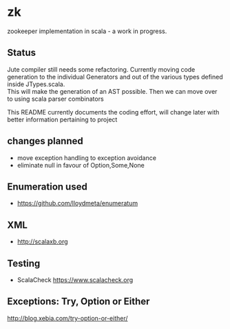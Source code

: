 # zk
zookeeper implementation in scala - a work in progress.

## Status
Jute compiler still needs some refactoring.
Currently moving code generation to the individual Generators and out of the various types defined inside JTypes.scala.  
This will make the generation of an AST possible.  Then we can move over to using scala parser combinators

This README currently documents the coding effort, will change later with better information pertaining to project

## changes planned
* move exception handling to exception avoidance
* eliminate null in favour of Option,Some,None

## Enumeration used
* https://github.com/lloydmeta/enumeratum

## XML
* http://scalaxb.org

## Testing
* ScalaCheck https://www.scalacheck.org

## Exceptions: Try, Option or Either
http://blog.xebia.com/try-option-or-either/

